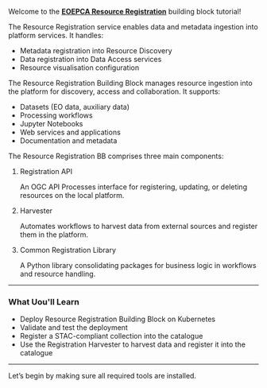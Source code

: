 Welcome to the **[EOEPCA Resource Registration](https://eoepca.readthedocs.io/projects/resource-registration/en/latest/)** building block tutorial!

The Resource Registration service enables data and metadata ingestion into platform services. It handles:
- Metadata registration into Resource Discovery
- Data registration into Data Access services
- Resource visualisation configuration

The Resource Registration Building Block manages resource ingestion into the platform for discovery, access and collaboration. It supports:
- Datasets (EO data, auxiliary data)
- Processing workflows
- Jupyter Notebooks
- Web services and applications
- Documentation and metadata

The Resource Registration BB comprises three main components:
1. Registration API
   
   An OGC API Processes interface for registering, updating, or deleting resources on the local platform.

2. Harvester
   
   Automates workflows to harvest data from external sources and register them in the platform.

3. Common Registration Library
   
   A Python library consolidating packages for business logic in workflows and resource handling.

---

### What Uou'll Learn
- Deploy Resource Registration Building Block on Kubernetes
- Validate and test the deployment
- Register a STAC-compliant collection into the catalogue
- Use the Registration Harvester to harvest data and register it into the catalogue

---

<!--
### Use Case

Imagine you've just ingested a new Sentinel-2 satellite scene into your system. To make it discoverable by other users or services, you publish the metadata into the Resource Catalogue using the STAC format.

Once published, other users can query it by:
- Region of interest (bounding box)
- Date range
- Data collection or mission

This tutorial simulates that workflow end-to-end.

---
-->

Let’s begin by making sure all required tools are installed.
